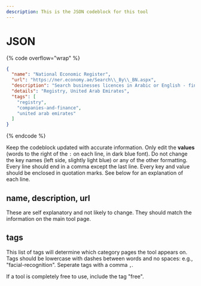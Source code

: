 ```yaml
---
description: This is the JSON codeblock for this tool
---
```


# JSON

{% code overflow="wrap" %}
```json
{
  "name": "National Economic Register",
  "url": "https://ner.economy.ae/Search\\_By\\_BN.aspx",
  "description": "Search businesses licences in Arabic or English - find names, emails, phonenumbers.",
  "details": "Registry, United Arab Emirates",
  "tags": [
    "registry",
    "companies-and-finance",
    "united arab emirates"
  ]
}
```
{% endcode %}

Keep the codeblock updated with accurate information. Only edit the **values** (words to the right of the `:` on each line, in dark blue font). Do not change the key names (left side, slightly light blue) or any of the other formatting. Every line should end in a comma except the last line. Every key and value should be enclosed in quotation marks. See below for an explanation of each line.&#x20;

## name, description, url

These are self explanatory and not likely to change. They should match the information on the main tool page.

## tags

This list of tags will determine which category pages the tool appears on. Tags should be lowercase with dashes between words and no spaces: e.g., "facial-recognition". Seperate tags with a comma `,`.

If a tool is completely free to use, include the tag "free".

